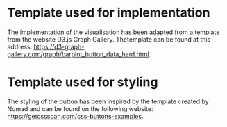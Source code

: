 # Template used for implementation
The implementation of the visualisation has been adapted from a template from the website D3.js Graph Gallery.
Thetemplate can be found at this address: https://d3-graph-gallery.com/graph/barplot_button_data_hard.html.

# Template used for styling
The styling of the button has been inspired by the template created by Nomad and can be found on the following website: https://getcssscan.com/css-buttons-examples.
